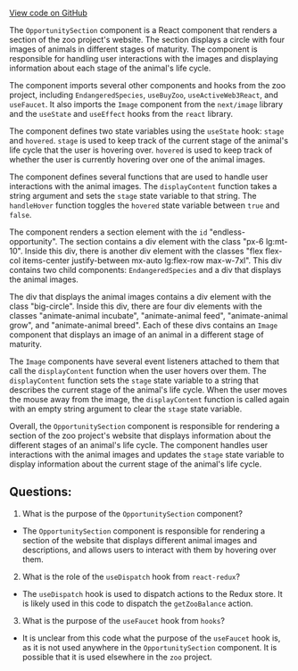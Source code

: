 [View code on GitHub](zoo-labs/zoo/blob/master/core/src/pages/home/OpportunitySection.tsx)

The `OpportunitySection` component is a React component that renders a section of the zoo project's website. The section displays a circle with four images of animals in different stages of maturity. The component is responsible for handling user interactions with the images and displaying information about each stage of the animal's life cycle.

The component imports several other components and hooks from the zoo project, including `EndangeredSpecies`, `useBuyZoo`, `useActiveWeb3React`, and `useFaucet`. It also imports the `Image` component from the `next/image` library and the `useState` and `useEffect` hooks from the `react` library.

The component defines two state variables using the `useState` hook: `stage` and `hovered`. `stage` is used to keep track of the current stage of the animal's life cycle that the user is hovering over. `hovered` is used to keep track of whether the user is currently hovering over one of the animal images.

The component defines several functions that are used to handle user interactions with the animal images. The `displayContent` function takes a string argument and sets the `stage` state variable to that string. The `handleHover` function toggles the `hovered` state variable between `true` and `false`.

The component renders a section element with the `id` "endless-opportunity". The section contains a div element with the class "px-6 lg:mt-10". Inside this div, there is another div element with the classes "flex flex-col items-center justify-between mx-auto lg:flex-row max-w-7xl". This div contains two child components: `EndangeredSpecies` and a div that displays the animal images.

The div that displays the animal images contains a div element with the class "big-circle". Inside this div, there are four div elements with the classes "animate-animal incubate", "animate-animal feed", "animate-animal grow", and "animate-animal breed". Each of these divs contains an `Image` component that displays an image of an animal in a different stage of maturity.

The `Image` components have several event listeners attached to them that call the `displayContent` function when the user hovers over them. The `displayContent` function sets the `stage` state variable to a string that describes the current stage of the animal's life cycle. When the user moves the mouse away from the image, the `displayContent` function is called again with an empty string argument to clear the `stage` state variable.

Overall, the `OpportunitySection` component is responsible for rendering a section of the zoo project's website that displays information about the different stages of an animal's life cycle. The component handles user interactions with the animal images and updates the `stage` state variable to display information about the current stage of the animal's life cycle.
## Questions: 
 1. What is the purpose of the `OpportunitySection` component?
- The `OpportunitySection` component is responsible for rendering a section of the website that displays different animal images and descriptions, and allows users to interact with them by hovering over them.

2. What is the role of the `useDispatch` hook from `react-redux`?
- The `useDispatch` hook is used to dispatch actions to the Redux store. It is likely used in this code to dispatch the `getZooBalance` action.

3. What is the purpose of the `useFaucet` hook from `hooks`?
- It is unclear from this code what the purpose of the `useFaucet` hook is, as it is not used anywhere in the `OpportunitySection` component. It is possible that it is used elsewhere in the `zoo` project.